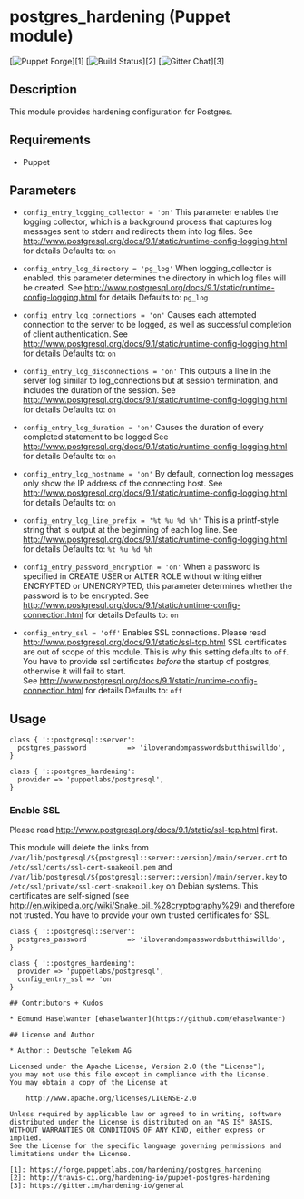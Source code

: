 # postgres_hardening (Puppet module)

[![Puppet Forge](https://img.shields.io/puppetforge/dt/hardening/postgres_hardening.svg)][1]
[![Build Status](http://img.shields.io/travis/hardening-io/puppet-postgres-hardening.svg)][2]
[![Gitter Chat](https://badges.gitter.im/Join%20Chat.svg)][3]

## Description

This module provides hardening configuration for Postgres.

## Requirements

* Puppet

## Parameters

* `config_entry_logging_collector = 'on'`
   This parameter enables the logging collector, which is a background process 
   that captures log messages sent to stderr and redirects them into log files. 
   See http://www.postgresql.org/docs/9.1/static/runtime-config-logging.html for details
   Defaults to: `on`

* `config_entry_log_directory = 'pg_log'`
   When logging_collector is enabled, this parameter determines the 
   directory in which log files will be created. 
   See http://www.postgresql.org/docs/9.1/static/runtime-config-logging.html for details
   Defaults to: `pg_log`

* `config_entry_log_connections = 'on'`
   Causes each attempted connection to the server to be logged, as well as successful 
   completion of client authentication. 
   See http://www.postgresql.org/docs/9.1/static/runtime-config-logging.html for details
   Defaults to: `on`

* `config_entry_log_disconnections = 'on'`
   This outputs a line in the server log similar to log_connections but at session 
   termination, and includes the duration of the session. 
   See http://www.postgresql.org/docs/9.1/static/runtime-config-logging.html for details
   Defaults to: `on`

* `config_entry_log_duration = 'on'`
   Causes the duration of every completed statement to be logged 
   See http://www.postgresql.org/docs/9.1/static/runtime-config-logging.html for details
   Defaults to: `on`

* `config_entry_log_hostname = 'on'`
   By default, connection log messages only show the IP address of the connecting host. 
   See http://www.postgresql.org/docs/9.1/static/runtime-config-logging.html for details
   Defaults to: `on`

* `config_entry_log_line_prefix = '%t %u %d %h'`
   This is a printf-style string that is output at the beginning of each log line. 
   See http://www.postgresql.org/docs/9.1/static/runtime-config-logging.html for details
   Defaults to: `%t %u %d %h`

* `config_entry_password_encryption = 'on'`
   When a password is specified in CREATE USER or ALTER ROLE without writing either 
   ENCRYPTED or UNENCRYPTED, this parameter determines whether the password is to be encrypted. 
   See http://www.postgresql.org/docs/9.1/static/runtime-config-connection.html for details
   Defaults to: `on`

* `config_entry_ssl = 'off'`
   Enables SSL connections. Please read http://www.postgresql.org/docs/9.1/static/ssl-tcp.html 
   SSL certificates are out of scope of this module. This is why this setting defaults to `off`.
   You have to provide ssl certificates *before* the startup of postgres, otherwise it will fail to start.  
   See http://www.postgresql.org/docs/9.1/static/runtime-config-connection.html for details
   Defaults to: `off`

## Usage

```
class { '::postgresql::server':
  postgres_password          => 'iloverandompasswordsbutthiswilldo',
}

class { '::postgres_hardening':
  provider => 'puppetlabs/postgresql',
}
```

### Enable SSL

Please read http://www.postgresql.org/docs/9.1/static/ssl-tcp.html first. 

This module will delete the links from `/var/lib/postgresql/${postgresql::server::version}/main/server.crt` to `/etc/ssl/certs/ssl-cert-snakeoil.pem` and `/var/lib/postgresql/${postgresql::server::version}/main/server.key` to `/etc/ssl/private/ssl-cert-snakeoil.key` on Debian systems. This certificates are self-signed (see http://en.wikipedia.org/wiki/Snake_oil_%28cryptography%29) and therefore not trusted. You have to provide your own trusted certificates for SSL.

```
class { '::postgresql::server':
  postgres_password          => 'iloverandompasswordsbutthiswilldo',
}

class { '::postgres_hardening':
  provider => 'puppetlabs/postgresql',
  config_entry_ssl => 'on'
}

## Contributors + Kudos

* Edmund Haselwanter [ehaselwanter](https://github.com/ehaselwanter)

## License and Author

* Author:: Deutsche Telekom AG

Licensed under the Apache License, Version 2.0 (the "License");
you may not use this file except in compliance with the License.
You may obtain a copy of the License at

    http://www.apache.org/licenses/LICENSE-2.0

Unless required by applicable law or agreed to in writing, software
distributed under the License is distributed on an "AS IS" BASIS,
WITHOUT WARRANTIES OR CONDITIONS OF ANY KIND, either express or implied.
See the License for the specific language governing permissions and
limitations under the License.

[1]: https://forge.puppetlabs.com/hardening/postgres_hardening
[2]: http://travis-ci.org/hardening-io/puppet-postgres-hardening
[3]: https://gitter.im/hardening-io/general
